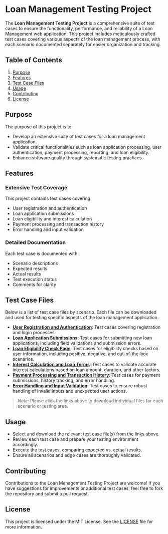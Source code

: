 # Loan Management Testing Project

The **Loan Management Testing Project** is a comprehensive suite of test cases to ensure the functionality, performance, and reliability of a Loan Management web application. This project includes meticulously crafted test cases covering various aspects of the loan management process, with each scenario documented separately for easier organization and tracking.

## Table of Contents
1. [Purpose](#purpose)
2. [Features](#features)
3. [Test Case Files](#test-case-files)
4. [Usage](#usage)
5. [Contributing](#contributing)
6. [License](#license)

## Purpose
The purpose of this project is to:
- Develop an extensive suite of test cases for a loan management application.
- Validate critical functionalities such as loan application processing, user authentication, payment processing, reporting, and loan eligibility.
- Enhance software quality through systematic testing practices.

## Features
### Extensive Test Coverage
This project contains test cases covering:
- User registration and authentication
- Loan application submissions
- Loan eligibility and interest calculation
- Payment processing and transaction history
- Error handling and input validation

### Detailed Documentation
Each test case is documented with:
- Scenario descriptions
- Expected results
- Actual results
- Test execution status
- Comments for clarity

## Test Case Files
Below is a list of test case files by scenario. Each file can be downloaded and used for testing specific aspects of the loan management application.

- **[User Registration and Authentication](#)**: Test cases covering registration and login processes.
- **[Loan Application Submissions](#)**: Test cases for submitting new loan applications, including field validations and submission errors.
- **[Loan Eligibility Check Page](EligibilityCheck.csv)**: Test cases for eligibility checks based on user information, including positive, negative, and out-of-the-box scenarios.
- **[Interest Calculation and Loan Terms](#)**: Test cases to validate accurate interest calculations based on loan amount, duration, and other factors.
- **[Payment Processing and Transaction History](#)**: Test cases for payment submissions, history tracking, and error handling.
- **[Error Handling and Input Validation](#)**: Test cases to ensure robust handling of invalid inputs and unexpected user actions.

> *Note:* Please click the links above to download individual files for each scenario or testing area.

## Usage
- Select and download the relevant test case file(s) from the links above.
- Review each test case and prepare your testing environment accordingly.
- Execute the test cases, comparing expected vs. actual results.
- Ensure all scenarios and edge cases are thoroughly validated.


## Contributing
Contributions to the Loan Management Testing Project are welcome! If you have suggestions for improvements or additional test cases, feel free to fork the repository and submit a pull request.

## License
This project is licensed under the MIT License. See the [LICENSE](LICENSE.md) file for more information.
